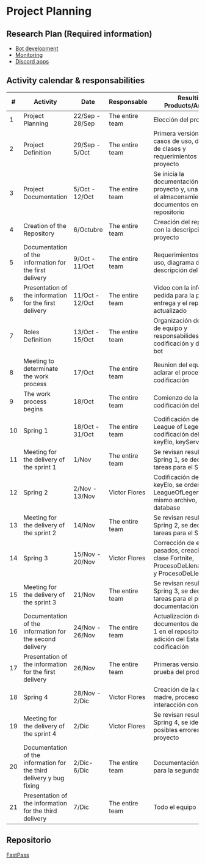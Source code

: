 # Project Planning

## Research Plan (Required information)
- [Bot development](https://www.python.org/about/)
- [Monitoring](https://uptimerobot.com/)
- [Discord apps](https://discord.com/developers/docs/intro)
## Activity calendar & responsabilities

| # | Activity | Date | Responsable | Resulting Products/Artifacts |
| --- | ----------- | ----- | -------------- | ---------------------- |
| 1 | Project Planning | 22/Sep - 28/Sep | The entire team | Elección del proyecto |
| 2 | Project Definition | 29/Sep - 5/Oct | The entire team | Primera versión de los casos de uso, diagrama de clases y requerimientos del proyecto |
| 3 | Project Documentation | 5/Oct - 12/Oct | The entire team | Se inicia la documentación del proyecto y, una vez exista, el almacenamiento de los documentos en el repositorio |
| 4 | Creation of the Repository | 6/Octubre | The entire team | Creación del repositorio con la descripción del proyecto |
| 5 | Documentation of the information for the first delivery | 9/Oct - 11/Oct | The entire team | Requerimientos, casos de uso, diagrama de clases, descripción del proyecto |
| 6 | Presentation of the information for the first delivery | 11/Oct - 12/Oct | The entire team | Video con la información pedida para la primera entrega y el repositorio actualizado |
| 7 | Roles Definition | 13/Oct - 15/Oct | The entire team | Organización de los roles de equipo y responsabilides para la codificación y diseño del bot |
| 8 | Meeting to determinate the work process | 17/Oct | The entire team | Reunion del equipo para aclarar el proceso de codificación |
| 9 | The work process begins | 18/Oct | The entire team | Comienzo de la codificación del codigo |
| 10 | Spring 1 | 18/Oct - 31/Oct | The entire team | Codificación de la clase League of Legends, codificación del metodo keyElo, keyServer |
| 11 | Meeting for the delivery of the sprint 1 | 1/Nov | The entire team | Se revisan resultados del Spring 1, se declaran tareas para el Spring 2 |
| 12 | Spring 2 | 2/Nov - 13/Nov | Victor Flores | Codificación del metodo keyElo, se ordena la clase LeagueOfLegends en el mismo archivo, se crea la database |
| 13 | Meeting for the delivery of the sprint 2 | 14/Nov | The entire team | Se revisan resultados del Spring 2, se declaran tareas para el Spring 3 |
| 14 | Spring 3 | 15/Nov - 20/Nov | Victor Flores | Corrección de errores pasados, creación de la clase Fortnite, ProcesoDeLlenadoFortnite y ProcesoDeLlenadoLoL |
| 15 | Meeting for the delivery of the sprint 3 | 21/Nov | The entire team | Se revisan resultados del Spring 3, se declaran tareas para el proceso de documentación |
| 16 | Documentation of the information for the second delivery | 24/Nov - 26/Nov | The entire team | Actualización de documentos de la entrega 1 en el repositorio y adición del Estandar de codificación |
| 17 | Presentation of the information for the first delivery | 26/Nov | The entire team | Primeras versiones de prueba del producto |
| 18 | Spring 4 | 28/Nov - 2/Dic | Victor Flores | Creación de la clase madre, proceso de interacción con interfaz |
| 19 | Meeting for the delivery of the sprint 4 | 2/Dic | Victor Flores | Se revisan resultados del Spring 4, se identifican posibles errores en el proyecto |
| 20 | Documentation of the information for the third delivery y bug fixing | 2/Dic-6/Dic | The entire team | Documentación pedida para la segunda entrega |
| 21 | Presentation of the information for the third delivery | 7/Dic | The entire team | Todo el equipo |

## Repositorio
[FastPass](https://github.com/EmaRCB/FastPass/tree/SegundaEntrega)

